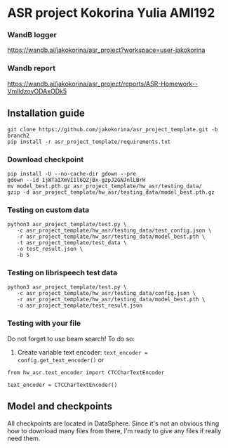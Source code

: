 # ASR project Kokorina Yulia AMI192

### WandB logger
https://wandb.ai/jakokorina/asr_project?workspace=user-jakokorina

### Wandb report
https://wandb.ai/jakokorina/asr_project/reports/ASR-Homework--VmlldzoyODAxODk5

## Installation guide

```
git clone https://github.com/jakokorina/asr_project_template.git -b branch2
pip install -r asr_project_template/requirements.txt
```

### Download checkpoint

```
pip install -U --no-cache-dir gdown --pre
gdown --id 1jWTaIXmVI1l6QZjBx-gzpJ2GNJnlLBrH
mv model_best.pth.gz asr_project_template/hw_asr/testing_data/
gzip -d asr_project_template/hw_asr/testing_data/model_best.pth.gz
```
### Testing on custom data
```
python3 asr_project_template/test.py \
   -c asr_project_template/hw_asr/testing_data/test_config.json \
   -r asr_project_template/hw_asr/testing_data/model_best.pth \
   -t asr_project_template/test_data \
   -o test_result.json \
   -b 5
```
### Testing on librispeech test data
```
python3 asr_project_template/test.py \
   -c asr_project_template/hw_asr/testing_data/config.json \
   -r asr_project_template/hw_asr/testing_data/model_best.pth \
   -o asr_project_template/test_result.json
```


### Testing with your file

Do not forget to use beam search! To do so:
1. Create variable text encoder:
`text_encoder = config.get_text_encoder()` or 

`from hw_asr.text_encoder import CTCCharTextEncoder`

`text_encoder = CTCCharTextEncoder()`
## Model and checkpoints

All checkpoints are located in DataSphere. Since it's not an obvious thing how to download
many files from there, I'm ready to give any files if really need them.


